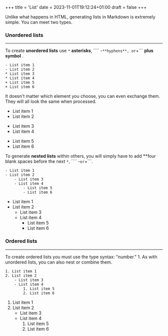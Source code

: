 +++
title = 'List'
date = 2023-11-01T19:12:24+01:00
draft = false
+++

Unlike what happens in HTML, generating lists in Markdown is extremely simple. You can meet two types.

### Unordered lists
____
To create **unordered lists** use ```*``` **asterisks**, ```` -``` **hyphens**, or ```+``` **plus symbol** .
```
- List item 1
- List item 2
* List item 3
* List item 4
+ List item 5
+ List item 6
```
It doesn't matter which element you choose, you can even exchange them. They will all look the same when processed.

- List item 1
- List item 2
* List item 3
* List item 4
+ List item 5
+ List item 6
  
To generate **nested lists** within others, you will simply have to add **four blank spaces before the next ```*```, ```` -``` or ```+```.
```
- List item 1
- List item 2
    - List item 3
    - List item 4
        - List item 5
        - List item 6
```
- List item 1
- List item 2
    - List item 3
    - List item 4
        - List item 5
        - List item 6
### Ordered lists
___
To create ordered lists you must use the type syntax: "number." 1. As with unordered lists, you can also nest or combine them.
```
1. List item 1
2. List item 2
    - List item 3
    - List item 4
        1. List item 5
        2. List item 6
```

1. List item 1
2. List item 2
    - List item 3
    - List item 4
        1. List item 5
        2. List item 6